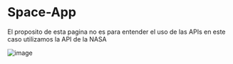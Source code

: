 # Space-App
El proposito de esta pagina no es para entender el uso de las APIs en este caso utilizamos la API de la NASA

![image](https://github.com/Erasmo0Castro/Space-App/assets/131415353/2dd98fa5-df4b-4cee-bdb1-a8c05caa0091)

